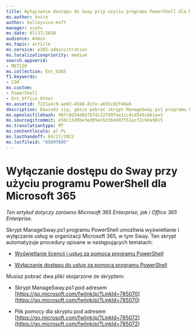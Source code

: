 ```yaml
---
title: Wyłączanie dostępu do Sway przy użyciu programu PowerShell dla Microsoft 365
ms.author: kvice
author: kelleyvice-msft
manager: scotv
ms.date: 07/17/2020
audience: Admin
ms.topic: article
ms.service: o365-administration
ms.localizationpriority: medium
search.appverid:
- MET150
ms.collection: Ent_O365
f1.keywords:
- CSH
ms.custom:
- PowerShell
- Ent_Office_Other
ms.assetid: 7221a4c9-ae03-4598-81fe-a655c02f40ab
description: Dowiedz się, gdzie pobrać skrypt ManageSway.ps1 programu PowerShell, który umożliwia wyłączenie dostępu do Sway w organizacji Microsoft 365.
ms.openlocfilehash: 99fc0d34d05767dc227d97ae1cc4cd545cb61ae3
ms.sourcegitcommit: e50c13d9be3ed05ecb156d497551acf2c9da9015
ms.translationtype: MT
ms.contentlocale: pl-PL
ms.lasthandoff: 04/27/2022
ms.locfileid: "65097695"
---
```

# <a name="disable-access-to-sway-with-powershell-for-microsoft-365"></a>Wyłączanie dostępu do Sway przy użyciu programu PowerShell dla Microsoft 365

*Ten artykuł dotyczy zarówno Microsoft 365 Enterprise, jak i Office 365 Enterprise.*

Skrypt ManageSway.ps1 programu PowerShell umożliwia wyświetlanie i wyłączanie usług w organizacji Microsoft 365, w tym Sway. Ten skrypt automatyzuje procedury opisane w następujących tematach:
  
- [Wyświetlanie licencji i usług za pomocą programu PowerShell](view-licenses-and-services-with-microsoft-365-powershell.md)
    
- [Wyłączanie dostępu do usług za pomocą programu PowerShell](disable-access-to-services-with-microsoft-365-powershell.md)
    
Musisz pobrać dwa pliki skojarzone ze skryptem:
  
- Skrypt ManageSway.ps1 pod adresem [https://go.microsoft.com/fwlink/p/?LinkId=785070](https://go.microsoft.com/fwlink/p/?LinkId=785070)
    
- Plik pomocy dla skryptu pod adresem [https://go.microsoft.com/fwlink/p/?LinkId=785072](https://go.microsoft.com/fwlink/p/?LinkId=785072)
    


